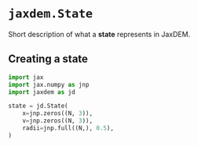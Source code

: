 # `jaxdem.State`

Short description of what a **state** represents in JaxDEM.

## Creating a state
```python
import jax
import jax.numpy as jnp
import jaxdem as jd

state = jd.State(
    x=jnp.zeros((N, 3)),
    v=jnp.zeros((N, 3)),
    radii=jnp.full((N,), 0.5),
)